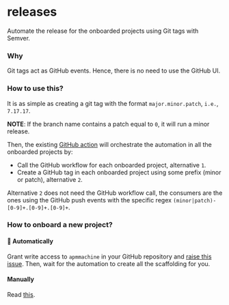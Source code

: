 # releases

Automate the release for the onboarded projects using Git tags with Semver.

### Why

Git tags act as GitHub events. Hence, there is no need to use the GitHub UI.

### How to use this?

It is as simple as creating a git tag with the format `major.minor.patch`, `i.e.`, `7.17.17`.

**NOTE**: If the branch name contains a patch equal to `0`, it will run a minor release.

Then, the existing [GitHub action](https://github.com/elastic-release-automation/releases/actions/workflows/run-release.yml) will orchestrate the automation in all the onboarded projects by:

* Call the GitHub workflow for each onboarded project, alternative `1`.
* Create a GitHub tag in each onboarded project using some prefix (minor or patch), alternative `2`.

Alternative `2` does not need the GitHub workflow call, the consumers are the ones using the 
GitHub push events with the specific regex `(minor|patch)-[0-9]+.[0-9]+.[0-9]+`.

### How to onboard a new project?

#### :robot: Automatically

Grant write access to `apmmachine` in your GitHub repository and [raise this issue](https://github.com/elastic-release-automation/releases/issues/new?assignees=&labels=onboarding-automation%2Cautomation&projects=&template=onboarding-issue.yml&title=%5Brelease+onboarding%5D+request).
Then, wait for the automation to create all the scaffolding for you.

#### Manually

Read [this](MANUAL.md).
